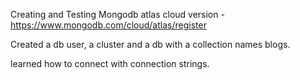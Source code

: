 Creating and Testing Mongodb atlas cloud version - https://www.mongodb.com/cloud/atlas/register

Created a db user, a cluster and a db with a collection names blogs.

learned how to connect with connection strings.
